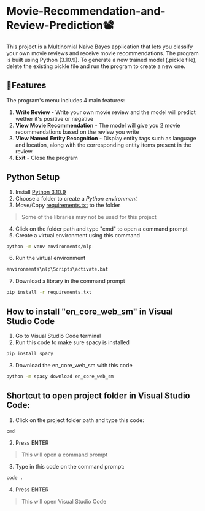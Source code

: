 # Movie-Recommendation-and-Review-Prediction📽️
This project is a Multinomial Naive Bayes application that lets you classify your own movie reviews and receive movie recommendations. The program is built using Python (3.10.9). To generate a new trained model (.pickle file), delete the existing pickle file and run the program to create a new one.

## 📜Features 
The program's menu includes 4 main features:
1. **Write Review** - Write your own movie review and the model will predict wether it's positive or negative
2. **View Movie Recommendation** - The model will give you 2 movie recommendations based on the review you write
3. **View Named Entity Recognition** - Display entity tags such as language and location, along with the corresponding entity items present in the review.
4. **Exit** - Close the program

## Python Setup
1. Install [Python 3.10.9](https://www.python.org/downloads/release/python-3109/)
2. Choose a folder to create a *Python environment*
3. Move/Copy [requirements.txt](https://github.com/user-attachments/files/21361586/requirements.txt) to the folder
> Some of the libraries may not be used for this project
4. Click on the folder path and type "cmd" to open a command prompt
5. Create a virtual environment using this command
```bash
python -m venv environments/nlp
```
6. Run the virtual environment
```bash
environments\nlp\Scripts\activate.bat
```
7. Download a library in the command prompt
```bash
pip install -r requirements.txt
```

## How to install "en_core_web_sm" in Visual Studio Code
1. Go to Visual Studio Code terminal
2. Run this code to make sure spacy is installed
```bash
pip install spacy
```
3. Download the en_core_web_sm with this code
```bash
python -m spacy download en_core_web_sm
```

## Shortcut to open project folder in Visual Studio Code:
1. Click on the project folder path and type this code:
```bash
cmd
```
2. Press ENTER
> This will open a command prompt

3. Type in this code on the command prompt:
```bash
code .
```
4. Press ENTER
> This will open Visual Studio Code
